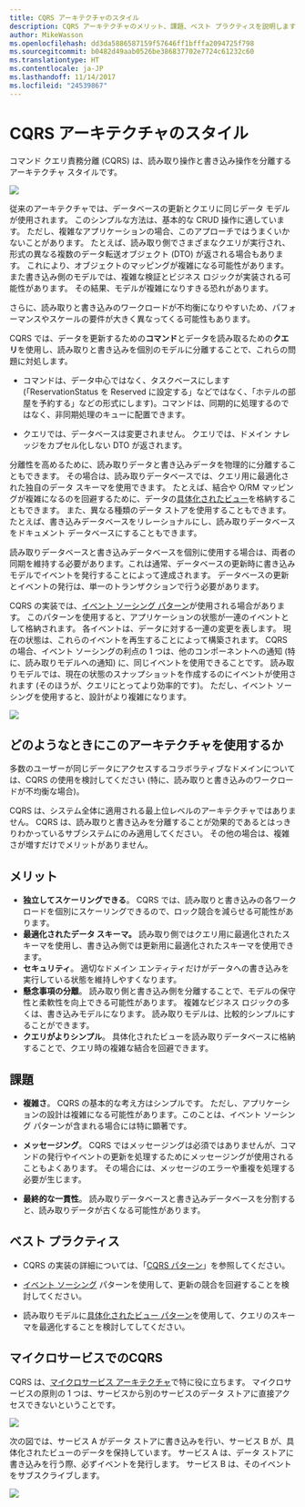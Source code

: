 ```yaml
---
title: CQRS アーキテクチャのスタイル
description: CQRS アーキテクチャのメリット、課題、ベスト プラクティスを説明します
author: MikeWasson
ms.openlocfilehash: dd3da5886587159f57646ff1bfffa2094725f798
ms.sourcegitcommit: b0482d49aab0526be386837702e7724c61232c60
ms.translationtype: HT
ms.contentlocale: ja-JP
ms.lasthandoff: 11/14/2017
ms.locfileid: "24539867"
---
```

# <a name="cqrs-architecture-style"></a>CQRS アーキテクチャのスタイル

コマンド クエリ責務分離 (CQRS) は、読み取り操作と書き込み操作を分離するアーキテクチャ スタイルです。 

![](./images/cqrs-logical.svg)

従来のアーキテクチャでは、データベースの更新とクエリに同じデータ モデルが使用されます。 このシンプルな方法は、基本的な CRUD 操作に適しています。 ただし、複雑なアプリケーションの場合、このアプローチではうまくいかないことがあります。 たとえば、読み取り側でさまざまなクエリが実行され、形式の異なる複数のデータ転送オブジェクト (DTO) が返される場合もあります。 これにより、オブジェクトのマッピングが複雑になる可能性があります。 また書き込み側のモデルでは、複雑な検証とビジネス ロジックが実装される可能性があります。 その結果、モデルが複雑になりすきる恐れがあります。

さらに、読み取りと書き込みのワークロードが不均衡になりやすいため、パフォーマンスやスケールの要件が大きく異なってくる可能性もあります。 

CQRS では、データを更新するための**コマンド**とデータを読み取るための**クエリ**を使用し、読み取りと書き込みを個別のモデルに分離することで、これらの問題に対処します。

- コマンドは、データ中心ではなく、タスクベースにします (「ReservationStatus を Reserved に設定する」などではなく、「ホテルの部屋を予約する」などの形式にします)。コマンドは、同期的に処理するのではなく、非同期処理のキューに配置できます。

- クエリでは、データベースは変更されません。 クエリでは、ドメイン ナレッジをカプセル化しない DTO が返されます。

分離性を高めるために、読み取りデータと書き込みデータを物理的に分離することもできます。 その場合は、読み取りデータベースでは、クエリ用に最適化された独自のデータ スキーマを使用できます。 たとえば、結合や O/RM マッピングが複雑になるのを回避するために、データの[具体化されたビュー][materialized-view]を格納することもできます。 また、異なる種類のデータ ストアを使用することもできます。 たとえば、書き込みデータベースをリレーショナルにし、読み取りデータベースをドキュメント データベースにすることもできます。

読み取りデータベースと書き込みデータベースを個別に使用する場合は、両者の同期を維持する必要があります。これは通常、データベースの更新時に書き込みモデルでイベントを発行することによって達成されます。 データベースの更新とイベントの発行は、単一のトランザクションで行う必要があります。 

CQRS の実装では、[イベント ソーシング パターン][event-sourcing]が使用される場合があります。 このパターンを使用すると、アプリケーションの状態が一連のイベントとして格納されます。 各イベントは、データに対する一連の変更を表します。 現在の状態は、これらのイベントを再生することによって構築されます。 CQRS の場合、イベント ソーシングの利点の 1 つは、他のコンポーネントへの通知 (特に、読み取りモデルへの通知) に、同じイベントを使用できることです。 読み取りモデルでは、現在の状態のスナップショットを作成するのにイベントが使用されます (そのほうが、クエリにとってより効率的です)。 ただし、イベント ソーシングを使用すると、設計がより複雑になります。

![](./images/cqrs-events.svg)

## <a name="when-to-use-this-architecture"></a>どのようなときにこのアーキテクチャを使用するか

多数のユーザーが同じデータにアクセスするコラボラティブなドメインについては、CQRS の使用を検討してください (特に、読み取りと書き込みのワークロードが不均衡な場合)。

CQRS は、システム全体に適用される最上位レベルのアーキテクチャではありません。 CQRS は、読み取りと書き込みを分離することが効果的であるとはっきりわかっているサブシステムにのみ適用してください。 その他の場合は、複雑さが増すだけでメリットがありません。

## <a name="benefits"></a>メリット

- **独立してスケーリングできる**。 CQRS では、読み取りと書き込みの各ワークロードを個別にスケーリングできるので、ロック競合を減らせる可能性があります。
- **最適化されたデータ スキーマ。**  読み取り側ではクエリ用に最適化されたスキーマを使用し、書き込み側では更新用に最適化されたスキーマを使用できます。  
- **セキュリティ**。 適切なドメイン エンティティだけがデータへの書き込みを実行している状態を維持しやすくなります。
- **懸念事項の分離**。 読み取り側と書き込み側を分離することで、モデルの保守性と柔軟性を向上できる可能性があります。 複雑なビジネス ロジックの多くは、書き込みモデルになります。 読み取りモデルは、比較的シンプルにすることができます。
- **クエリがよりシンプル**。 具体化されたビューを読み取りデータベースに格納することで、クエリ時の複雑な結合を回避できます。

## <a name="challenges"></a>課題

- **複雑さ**。 CQRS の基本的な考え方はシンプルです。 ただし、アプリケーションの設計は複雑になる可能性があります。このことは、イベント ソーシング パターンが含まれる場合には特に顕著です。

- **メッセージング**。 CQRS ではメッセージングは必須ではありませんが、コマンドの発行やイベントの更新を処理するためにメッセージングが使用されることもよくあります。 その場合には、メッセージのエラーや重複を処理する必要が生じます。 

- **最終的な一貫性**。 読み取りデータベースと書き込みデータベースを分割すると、読み取りデータが古くなる可能性があります。 

## <a name="best-practices"></a>ベスト プラクティス

- CQRS の実装の詳細については、「[CQRS パターン][cqrs-pattern]」を参照してください。

- [イベント ソーシング][event-sourcing] パターンを使用して、更新の競合を回避することを検討してください。

- 読み取りモデルに[具体化されたビュー パターン][materialized-view]を使用して、クエリのスキーマを最適化することを検討してしてください。

## <a name="cqrs-in-microservices"></a>マイクロサービスでのCQRS

CQRS は、[マイクロサービス アーキテクチャ][microservices]で特に役に立ちます。 マイクロサービスの原則の 1 つは、サービスから別のサービスのデータ ストアに直接アクセスできないということです。

![](./images/cqrs-microservices-wrong.png)

次の図では、サービス A がデータ ストアに書き込みを行い、サービス B が、具体化されたビューのデータを保持しています。 サービス A は、データ ストアに書き込みを行う際、必ずイベントを発行します。 サービス B は、そのイベントをサブスクライブします。

![](./images/cqrs-microservices-right.png)


<!-- links -->

[cqrs-pattern]: ../../patterns/cqrs.md
[event-sourcing]: ../../patterns/event-sourcing.md
[materialized-view]: ../../patterns/materialized-view.md
[microservices]: ./microservices.md
